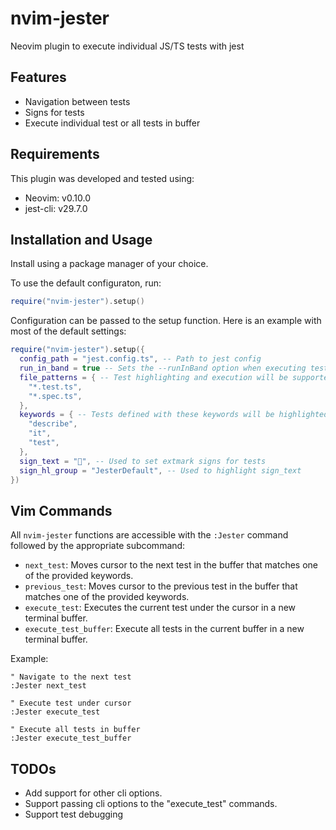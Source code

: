 # nvim-jester
Neovim plugin to execute individual JS/TS tests with jest

## Features

- Navigation between tests
- Signs for tests
- Execute individual test or all tests in buffer

## Requirements

This plugin was developed and tested using:

- Neovim: v0.10.0
- jest-cli: v29.7.0

## Installation and Usage

Install using a package manager of your choice.

To use the default configuraton, run:

```lua
require("nvim-jester").setup()
```

Configuration can be passed to the setup function. Here is an example with most of
the default settings:

```lua
require("nvim-jester").setup({
  config_path = "jest.config.ts", -- Path to jest config
  run_in_band = true -- Sets the --runInBand option when executing tests. https://jestjs.io/docs/cli#--runinband
  file_patterns = { -- Test highlighting and execution will be supported for these file patterns
    "*.test.ts",
    "*.spec.ts",
  },
  keywords = { -- Tests defined with these keywords will be highlighted
    "describe",
    "it",
    "test",
  },
  sign_text = "", -- Used to set extmark signs for tests
  sign_hl_group = "JesterDefault", -- Used to highlight sign_text
})
```

## Vim Commands

All `nvim-jester` functions are accessible with the `:Jester` command followed by the appropriate subcommand:

- `next_test`: Moves cursor to the next test in the buffer that matches one of the provided keywords.
- `previous_test`: Moves cursor to the previous test in the buffer that matches one of the provided keywords.
- `execute_test`: Executes the current test under the cursor in a new terminal buffer.
- `execute_test_buffer`: Execute all tests in the current buffer in a new terminal buffer.

Example:

```viml
" Navigate to the next test
:Jester next_test

" Execute test under cursor
:Jester execute_test

" Execute all tests in buffer
:Jester execute_test_buffer
```

## TODOs

- Add support for other cli options.
- Support passing cli options to the "execute_test" commands.
- Support test debugging
